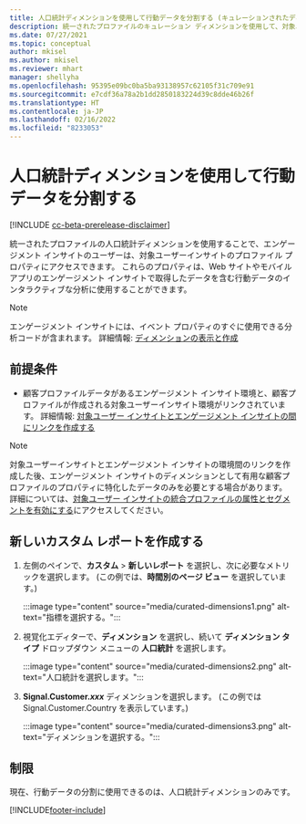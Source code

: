 ```yaml
---
title: 人口統計ディメンションを使用して行動データを分割する (キュレーションされたディメンション)
description: 統一されたプロファイルのキュレーション ディメンションを使用して、対象ユーザーインサイトの顧客プロファイル プロパティを有効にします。
ms.date: 07/27/2021
ms.topic: conceptual
author: mkisel
ms.author: mkisel
ms.reviewer: mhart
manager: shellyha
ms.openlocfilehash: 95395e09bc0ba5ba93138957c62105f31c709e91
ms.sourcegitcommit: e7cdf36a78a2b1dd2850183224d39c8dde46b26f
ms.translationtype: HT
ms.contentlocale: ja-JP
ms.lasthandoff: 02/16/2022
ms.locfileid: "8233053"
---
```

# <a name="use-demographic-dimensions-for-splitting-behavioral-data"></a>人口統計ディメンションを使用して行動データを分割する

[!INCLUDE [cc-beta-prerelease-disclaimer](includes/cc-beta-prerelease-disclaimer.md)]

統一されたプロファイルの人口統計ディメンションを使用することで、エンゲージメント インサイトのユーザーは、対象ユーザーインサイトのプロファイル プロパティにアクセスできます。 これらのプロパティは、Web サイトやモバイル アプリのエンゲージメント インサイトで取得したデータを含む行動データのインタラクティブな分析に使用することができます。

>[!NOTE]
> エンゲージメント インサイトには、イベント プロパティのすぐに使用できる分析コードが含まれます。 詳細情報: [ディメンションの表示と作成](dimensions.md)

## <a name="prerequisite"></a>前提条件

- 顧客プロファイルデータがあるエンゲージメント インサイト環境と、顧客プロファイルが作成される対象ユーザーインサイト環境がリンクされています。 詳細情報: [対象ユーザー インサイトとエンゲージメント インサイトの間にリンクを作成する](integrate-audience-insights-engagement-insights.md)

> [!NOTE]
> 対象ユーザーインサイトとエンゲージメント インサイトの環境間のリンクを作成した後、エンゲージメント インサイトのディメンションとして有用な顧客プロファイルのプロパティに特化したデータのみを必要とする場合があります。 詳細については、[対象ユーザー インサイトの統合プロファイルの属性とセグメントを有効にする](integrate-audience-insights-engagement-insights.md#enable-audience-insights-unified-profiles-attributes-and-segments)にアクセスしてください。

## <a name="create-a-new-custom-report"></a>新しいカスタム レポートを作成する

1. 左側のペインで、**カスタム** > **新しいレポート** を選択し、次に必要なメトリックを選択します。 (この例では、**時間別のページ ビュー** を選択しています。)

    :::image type="content" source="media/curated-dimensions1.png" alt-text="指標を選択する。":::

2. 視覚化エディターで、**ディメンション** を選択し、続いて **ディメンション タイプ** ドロップダウン メニューの **人口統計** を選択します。

    :::image type="content" source="media/curated-dimensions2.png" alt-text="人口統計を選択します。":::

3. **Signal.Customer.*xxx*** ディメンションを選択します。 (この例では Signal.Customer.Country を表示しています。)

    :::image type="content" source="media/curated-dimensions3.png" alt-text="ディメンションを選択する。":::
  
## <a name="limitations"></a>制限

現在、行動データの分割に使用できるのは、人口統計ディメンションのみです。


[!INCLUDE[footer-include](../includes/footer-banner.md)]
